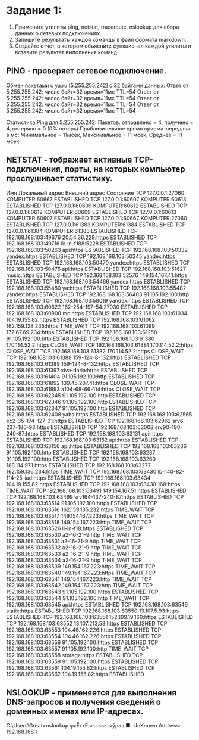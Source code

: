 # Задание 1:
1. Примените утилиты ping, netstat, traceroute, nslookup для сбора данных о сетевых подключениях.
2. Запишите результаты каждой команды в файл формата markdown.
3. Создайте отчет, в котором объясните функционал каждой утилиты и вставите результат выполнения команд.

## PING - проверяет сетевое подключение.

Обмен пакетами с ya.ru [5.255.255.242] с 32 байтами данных:
Ответ от 5.255.255.242: число байт=32 время=11мс TTL=54
Ответ от 5.255.255.242: число байт=32 время=11мс TTL=54
Ответ от 5.255.255.242: число байт=32 время=11мс TTL=54
Ответ от 5.255.255.242: число байт=32 время=11мс TTL=54

Статистика Ping для 5.255.255.242:
    Пакетов: отправлено = 4, получено = 4, потеряно = 0
    (0% потерь)
Приблизительное время приема-передачи в мс:
    Минимальное = 11мсек, Максимальное = 11 мсек, Среднее = 11 мсек

## NETSTAT - тображает активные TCP-подключения, порты, на которых компьютер прослушивает статистику.

  Имя    Локальный адрес        Внешний адрес          Состояние
  TCP    127.0.0.1:27060        KOMPUTER:60667         ESTABLISHED
  TCP    127.0.0.1:60607        KOMPUTER:60613         ESTABLISHED
  TCP    127.0.0.1:60609        KOMPUTER:60612         ESTABLISHED
  TCP    127.0.0.1:60612        KOMPUTER:60609         ESTABLISHED
  TCP    127.0.0.1:60613        KOMPUTER:60607         ESTABLISHED
  TCP    127.0.0.1:60667        KOMPUTER:27060         ESTABLISHED
  TCP    127.0.0.1:61383        KOMPUTER:61384         ESTABLISHED
  TCP    127.0.0.1:61384        KOMPUTER:61383         ESTABLISHED
  TCP    192.168.168.103:49676  20.54.36.229:https     ESTABLISHED
  TCP    192.168.168.103:49716  lk-in-f188:5228        ESTABLISHED
  TCP    192.168.168.103:50263  api:https              ESTABLISHED
  TCP    192.168.168.103:50332  yandex:https           ESTABLISHED
  TCP    192.168.168.103:50345  yandex:https           ESTABLISHED
  TCP    192.168.168.103:50470  yandex:https           ESTABLISHED
  TCP    192.168.168.103:50475  api:https              ESTABLISHED
  TCP    192.168.168.103:51627  music:https            ESTABLISHED
  TCP    192.168.168.103:52576  149.154.167.41:https   ESTABLISHED
  TCP    192.168.168.103:54466  yandex:https           ESTABLISHED
  TCP    192.168.168.103:55480  ya:https               ESTABLISHED
  TCP    192.168.168.103:55482  yandex:https           ESTABLISHED
  TCP    192.168.168.103:56403  91.105.192.100:http    ESTABLISHED
  TCP    192.168.168.103:58019  yandex:https           ESTABLISHED
  TCP    192.168.168.103:60622  162-254-197-54:27030   ESTABLISHED
  TCP    192.168.168.103:60908  mc:https               ESTABLISHED
  TCP    192.168.168.103:61034  104.19.155.82:https    ESTABLISHED
  TCP    192.168.168.103:61062  162.159.128.235:https  TIME_WAIT
  TCP    192.168.168.103:61099  172.67.69.234:https    ESTABLISHED
  TCP    192.168.168.103:61258  91.105.192.100:http    ESTABLISHED
  TCP    192.168.168.103:61380  170.114.52.2:https     CLOSE_WAIT
  TCP    192.168.168.103:61381  170.114.52.2:https     CLOSE_WAIT
  TCP    192.168.168.103:61382  170.114.52.2:https     CLOSE_WAIT
  TCP    192.168.168.103:61388  159-124-8-132:https    ESTABLISHED
  TCP    192.168.168.103:61389  159-124-8-132:https    ESTABLISHED
  TCP    192.168.168.103:61397  xiva-daria:https       ESTABLISHED
  TCP    192.168.168.103:61404  91.105.192.100:http    ESTABLISHED
  TCP    192.168.168.103:61892  139.45.207.41:https    CLOSE_WAIT
  TCP    192.168.168.103:61893  a104-68-66-114:https   CLOSE_WAIT
  TCP    192.168.168.103:62345  91.105.192.100:http    ESTABLISHED
  TCP    192.168.168.103:62346  91.105.192.100:http    ESTABLISHED
  TCP    192.168.168.103:62347  91.105.192.100:http    ESTABLISHED
  TCP    192.168.168.103:62408  yabs:https             ESTABLISHED
  TCP    192.168.168.103:62565  ec2-35-174-127-31:https  ESTABLISHED
  TCP    192.168.168.103:62962  srv6-237-186-93:https  ESTABLISHED
  TCP    192.168.168.103:63008  srv90-190-240-87:https  ESTABLISHED
  TCP    192.168.168.103:63131  api:https              ESTABLISHED
  TCP    192.168.168.103:63152  api:https              ESTABLISHED
  TCP    192.168.168.103:63156  api:https              ESTABLISHED
  TCP    192.168.168.103:63236  91.105.192.100:http    ESTABLISHED
  TCP    192.168.168.103:63237  91.105.192.100:http    ESTABLISHED
  TCP    192.168.168.103:63260  188.114.97.1:https     ESTABLISHED
  TCP    192.168.168.103:63277  162.159.136.234:https  TIME_WAIT
  TCP    192.168.168.103:63430  lb-140-82-114-25-iad:https  ESTABLISHED
  TCP    192.168.168.103:63434  104.19.155.82:https    ESTABLISHED
  TCP    192.168.168.103:63438  168:https              TIME_WAIT
  TCP    192.168.168.103:63491  149.154.167.51:https   ESTABLISHED
  TCP    192.168.168.103:63499  srv164-137-240-87:https  ESTABLISHED
  TCP    192.168.168.103:63514  91.105.192.100:https   ESTABLISHED
  TCP    192.168.168.103:63516  162.159.135.232:https  TIME_WAIT
  TCP    192.168.168.103:63517  149.154.167.223:https  TIME_WAIT
  TCP    192.168.168.103:63518  149.154.167.223:http   TIME_WAIT
  TCP    192.168.168.103:63526  li-in-f18:https        ESTABLISHED
  TCP    192.168.168.103:63530  a2-16-21-9:http        TIME_WAIT
  TCP    192.168.168.103:63531  a2-16-21-9:http        TIME_WAIT
  TCP    192.168.168.103:63532  a2-16-21-9:http        TIME_WAIT
  TCP    192.168.168.103:63533  a2-16-21-9:http        TIME_WAIT
  TCP    192.168.168.103:63534  a2-16-21-9:http        TIME_WAIT
  TCP    192.168.168.103:63539  149.154.167.223:https  TIME_WAIT
  TCP    192.168.168.103:63540  149.154.167.223:https  TIME_WAIT
  TCP    192.168.168.103:63541  149.154.167.223:http   TIME_WAIT
  TCP    192.168.168.103:63542  149.154.167.223:http   TIME_WAIT
  TCP    192.168.168.103:63543  91.105.192.100:https   ESTABLISHED
  TCP    192.168.168.103:63544  91.105.192.100:http    TIME_WAIT
  TCP    192.168.168.103:63545  api:https              ESTABLISHED
  TCP    192.168.168.103:63549  static:https           ESTABLISHED
  TCP    192.168.168.103:63550  13.107.5.93:https      ESTABLISHED
  TCP    192.168.168.103:63551  152.199.19.160:https   ESTABLISHED
  TCP    192.168.168.103:63552  13.107.213.53:https    ESTABLISHED
  TCP    192.168.168.103:63553  104.46.162.226:https   ESTABLISHED
  TCP    192.168.168.103:63554  104.46.162.226:https   ESTABLISHED
  TCP    192.168.168.103:63556  91.105.192.100:https   ESTABLISHED
  TCP    192.168.168.103:63557  91.105.192.100:http    TIME_WAIT
  TCP    192.168.168.103:63558  storage:https          ESTABLISHED
  TCP    192.168.168.103:63559  91.105.192.100:https   ESTABLISHED
  TCP    192.168.168.103:63561  104.19.155.82:https    ESTABLISHED
  TCP    192.168.168.103:63562  104.19.155.82:https    ESTABLISHED


## NSLOOKUP - применяется для выполнения DNS-запросов и получения сведений о доменных именах или IP-адресах.

C:\Users\Great>nslookup
╤хЁтхЁ яю єьюыўрэш■:  UnKnown
Address:  192.168.168.1
